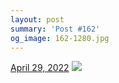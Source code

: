 ```yaml
---
layout: post
summary: 'Post #162'
og_image: 162-1280.jpg
---
```


<p>
  <time>
    <a href="/162">April 29, 2022</a>
  </time>
  <a href="/162">
    <img src="{{ site.assets_url }}/162-640.jpg" srcset="{{ site.assets_url }}/162-320.jpg 320w, {{ site.assets_url }}/162-640.jpg 640w, {{ site.assets_url }}/162-960.jpg 960w, {{ site.assets_url }}/162-1280.jpg 1280w" sizes="(min-width: 700px) 50vw, calc(100vw - 2rem)" />
  </a>
</p>
